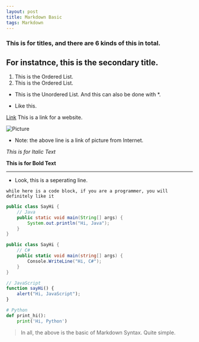 ```yaml
---
layout: post
title: Markdown Basic
tags: Markdown
---
```

### This is for titles, and there are 6 kinds of this in total.
## For instatnce, this is the secondary title.

1. This is the Ordered List.
2. This is the Ordered List.

- This is the Unordered List. And this can also be done with *.
* Like this.

[Link](https://github.com/heartsuit) This is a link for a website.

![Picture](http://2.f1.dajieimg.com/group1/M00/38/32/CgpAo1JRUEiAeotXAAAAoLwQons194l.jpg)

- Note: the above line is a link of picture from Internet.

*This is for Italic Text*

**This is for Bold Text**

***
- Look, this is a seperating line.

`while here is a code block, if you are a programmer, you will definitely like it`

``` java
public class SayHi {
    // Java
    public static void main(String[] args) {
        System.out.println("Hi, Java");
    }
}
```

``` csharp
public class SayHi {
    // C#
    public static void main(string[] args) {
        Console.WriteLine("Hi, C#");
    }
}
```

``` javascript
// JavaScript
function sayHi() {
    alert("Hi, JavaScript");
}
```

``` python
# Python
def print_hi():
    print('Hi, Python')
```

> In all, the above is the basic of Markdown Syntax. Quite simple.
